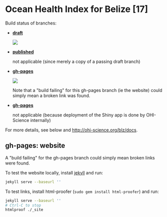 # Ocean Health Index for Belize [17]

Build status of branches:

- [**draft**](https://github.com/OHI-Science/blz/tree/draft)

  [![](https://api.travis-ci.org/OHI-Science/blz.svg?branch=draft)](https://travis-ci.org/OHI-Science/blz/branches)

- [**published**](https://github.com/OHI-Science/blz/tree/published)

  not applicable (since merely a copy of a passing draft branch)  

- [**gh-pages**](https://github.com/OHI-Science/blz/tree/gh-pages)

  [![](https://api.travis-ci.org/OHI-Science/blz.svg?branch=gh-pages)](https://travis-ci.org/OHI-Science/blz/branches)
  
  Note that a "build failing" for this gh-pages branch (ie the website) could simply mean a broken link was found.

- [**gh-pages**](https://github.com/OHI-Science/blz/tree/app)

  not applicable (because deployment of the Shiny app is done by OHI-Science internally)

For more details, see below and http://ohi-science.org/blz/docs.

## gh-pages: website

A "build failing" for the gh-pages branch could simply mean broken links were found.

To test the website locally, install [jekyll](http://jekyllrb.com/docs/installation/) and run:

```bash
jekyll serve --baseurl ''
```

To test links, install html-proofer (`sudo gem install html-proofer`) and run:

```bash
jekyll serve --baseurl ''
# Ctrl-C to stop
htmlproof ./_site
```
